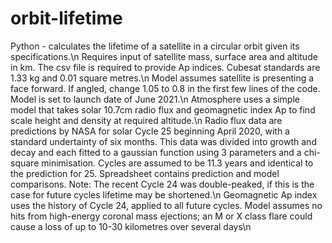 # orbit-lifetime
Python - calculates the lifetime of a satellite in a circular orbit given its specifications.\n
Requires input of satellite mass, surface area and altitude in km. The csv file is required to provide Ap indices. Cubesat standards are 1.33 kg and 0.01 square metres.\n
Model assumes satellite is presenting a face forward. If angled, change 1.05 to 0.8 in the first few lines of the code.
Model is set to launch date of June 2021.\n
Atmosphere uses a simple model that takes solar 10.7cm radio flux and geomagnetic index Ap to find scale height and density at required altitude.\n
Radio flux data are predictions by NASA for solar Cycle 25 beginning April 2020, with a standard undertainty of six months. This data was divided into growth and decay and each fitted to a gaussian function using 3 parameters and a chi-square minimisation. Cycles are assumed to be 11.3 years and identical to the prediction for 25. Spreadsheet contains prediction and model comparisons. Note: The recent Cycle 24 was double-peaked, if this is the case for future cycles lifetime may be shortened.\n
Geomagnetic Ap index uses the history of Cycle 24, applied to all future cycles. Model assumes no hits from high-energy coronal mass ejections; an M or X class flare could cause a loss of up to 10-30 kilometres over several days\n
